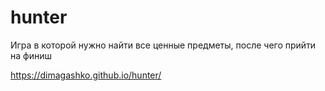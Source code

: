 # hunter
Игра в которой нужно найти все ценные предметы, после чего прийти на финиш

https://dimagashko.github.io/hunter/
